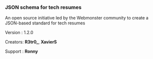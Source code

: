 ### JSON schema for tech resumes

An open source initiative led by the Webmonster community to create a JSON-based standard for tech resumes

Version : 1.2.0

Creators: **R3tr0_**, **XavierS**

Support : **Ronny**

